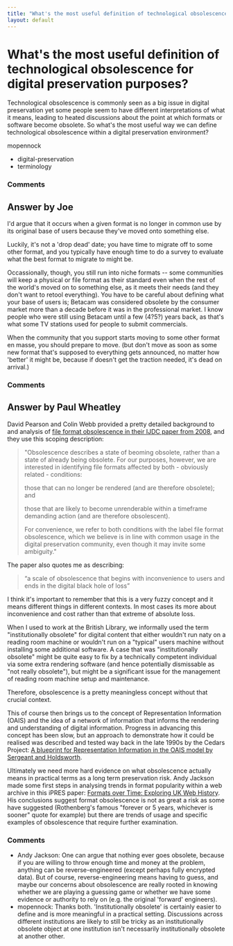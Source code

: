 ```yaml
---
title: "What's the most useful definition of technological obsolescence for digital preservation purposes?"
layout: default
---
```

What's the most useful definition of technological obsolescence for digital preservation purposes?
=====================
Technological obsolescence is commonly seen as a big issue in digital
preservation yet some people seem to have different interpretations of
what it means, leading to heated discussions about the point at which
formats or software become obsolete. So what's the most useful way we
can define technological obsolescence within a digital preservation
environment?

mopennock

<ul class="tags"><li class="tag">digital-preservation</li><li class="tag">terminology</li></ul>

### Comments ###


Answer by Joe
----------------
I'd argue that it occurs when a given format is no longer in common use
by its original base of users because they've moved onto something else.

Luckily, it's not a 'drop dead' date; you have time to migrate off to
some other format, and you typically have enough time to do a survey to
evaluate what the best format to migrate to might be.

Occassionally, though, you still run into niche formats -- some
communities will keep a physical or file format as their standard even
when the rest of the world's moved on to something else, as it meets
their needs (and they don't want to retool everything). You have to be
careful about defining what your base of users is; Betacam was
considered obsolete by the consumer market more than a decade before it
was in the professional market. I know people who were still using
Betacam until a few (4?5?) years back, as that's what some TV stations
used for people to submit commercials.

When the community that you support starts moving to some other format
en masse, you should prepare to move. (but don't move as soon as some
new format that's supposed to everything gets announced, no matter how
'better' it might be, because if doesn't get the traction needed, it's
dead on arrival.)

### Comments ###

Answer by Paul Wheatley
----------------
David Pearson and Colin Webb provided a pretty detailed background to
and analysis of [file format obsolescence in their IJDC paper from
2008](http://dx.doi.org/10.2218/ijdc.v3i1.44), and they use this scoping
description:

> "Obsolescence describes a state of beoming obsolete, rather than a
> state of already being obsolete. For our purposes, however, we are
> interested in identifying file formats affected by both - obviously
> related - conditions:
>
> those that can no longer be rendered (and are therefore obsolete); and
>
> those that are likely to become unrenderable within a timeframe
> demanding action (and are therefore obsolescent).
>
> For convenience, we refer to both conditions with the label file
> format obsolescence, which we believe is in line with common usage in
> the digital preservation community, even though it may invite some
> ambiguity."

The paper also quotes me as describing:

> “a scale of obsolescence that begins with inconvenience to users and
> ends in the digital black hole of loss”

I think it's important to remember that this is a very fuzzy concept and
it means different things in different contexts. In most cases its more
about inconvenience and cost rather than that extreme of absolute loss.

When I used to work at the British Library, we informally used the term
"institutionally obsolete" for digital content that either wouldn't run
naty on a reading room machine or wouldn't run on a "typical" users
machine without installing some additional software. A case that was
"institutionally obsolete" might be quite easy to fix by a technically
competent individual via some extra rendering software (and hence
potentially dismissable as "not really obsolete"), but might be a
significant issue for the management of reading room machine setup and
maintenance.

Therefore, obsolescence is a pretty meaningless concept without that
crucial context.

This of course then brings us to the concept of Representation
Information (OAIS) and the idea of a network of information that informs
the rendering and understanding of digital information. Progress in
advancing this concept has been slow, but an approach to demonstrate how
it could be realised was described and tested way back in the late 1990s
by the Cedars Project: [A blueprint for Representation Information in
the OAIS model by Sergeant and
Holdsworth](http://storageconference.org/2000/papers/D02PA.PDF).

Ultimately we need more hard evidence on what obsolescence actually
means in practical terms as a long term preservation risk. Andy Jackson
made some first steps in analysing trends in format popularity within a
web archive in this iPRES paper: [Formats over Time: Exploring UK Web
History](http://arxiv.org/abs/1210.1714). His conclusions suggest format
obsolescence is not as great a risk as some have suggested (Rothenberg's
famous "forever or 5 years, whichever is sooner" quote for example) but
there are trends of usage and specific examples of obsolescence that
require further examination.

### Comments ###
* Andy Jackson: One can argue that nothing ever goes obsolete, because if you are
willing to throw enough time and money at the problem, anything can be
reverse-engineered (except perhaps fully encrypted data). But of course,
reverse-engineering means having to guess, and maybe our concerns about
obsolescence are really rooted in knowing whether we are playing a
guessing game or whether we have some evidence or authority to rely on
(e.g. the original 'forward' engineers).
* mopennock: Thanks both. 'Institutionally obsolete' is certainly easier to define
and is more meaningful in a practical setting. Discussions across
different institutions are likely to still be tricky as an
institutionally obsolete object at one institution isn't necessarily
institutionally obsolete at another other.

